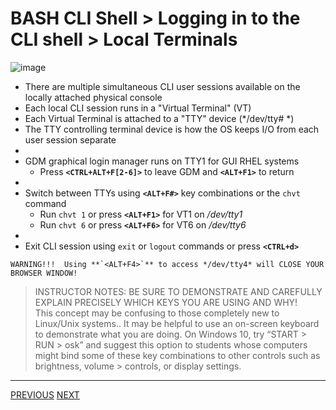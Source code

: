 # BASH CLI Shell > Logging in to the CLI shell	> Local Terminals


![image](https://user-images.githubusercontent.com/36435980/148657684-2e1ac635-60d9-41a7-86d7-c7d06b2f8225.png)

- There are multiple simultaneous CLI user sessions available on the locally attached physical console
- Each local CLI session runs in a "Virtual Terminal" (VT) 
- Each Virtual  Terminal is attached to a "TTY" device (*/dev/tty# *)
- The TTY controlling terminal device is how the OS keeps I/O from each user session separate
-
- GDM graphical login manager runs on TTY1 for GUI RHEL systems
  - Press **`<CTRL+ALT+F[2-6]>`** to leave GDM and **`<ALT+F1>`** to return
-
- Switch between TTYs using **`<ALT+F#>`** key combinations or the `chvt` command
  - Run `chvt 1` or press **`<ALT+F1>`**  for VT1 on */dev/tty1* 
  - Run `chvt 6` or press **`<ALT+F6>`**  for VT6 on */dev/tty6*
- 
- Exit CLI session using `exit` or `logout` commands or press **`<CTRL+d>`**
 
``` WARNING!!!  Using **`<ALT+F4>`** to access */dev/tty4* will CLOSE YOUR BROWSER WINDOW!  ```


> INSTRUCTOR NOTES:
> BE SURE TO DEMONSTRATE AND CAREFULLY EXPLAIN PRECISELY WHICH KEYS YOU ARE USING AND WHY!  
> This concept may be confusing to those completely new to Linux/Unix systems..
> It may be helpful to use an on-screen keyboard to demonstrate what you are doing. 
> On Windows 10, try “START > RUN > osk” and suggest this option to students whose computers might bind some of these key combinations to other controls such as brightness, volume > controls, or display settings.

*****


[PREVIOUS](./README.md)     [NEXT](./topic_2.md)
